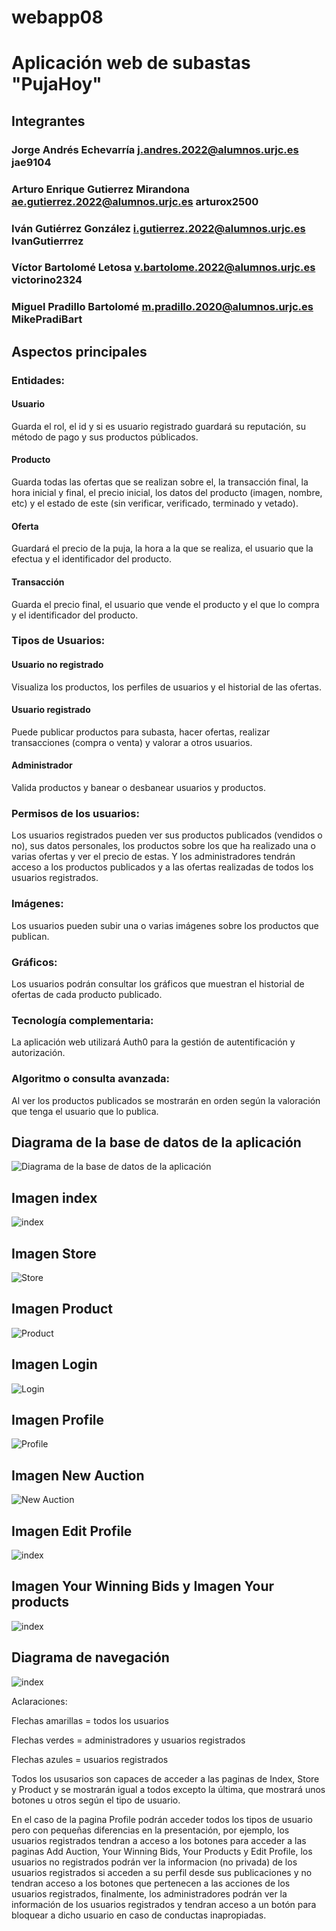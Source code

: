 # webapp08
# Aplicación web de subastas "PujaHoy"
## Integrantes
### Jorge Andrés Echevarría j.andres.2022@alumnos.urjc.es jae9104
### Arturo Enrique Gutierrez Mirandona ae.gutierrez.2022@alumnos.urjc.es arturox2500
### Iván Gutiérrez González i.gutierrez.2022@alumnos.urjc.es IvanGutierrrez
### Víctor Bartolomé Letosa v.bartolome.2022@alumnos.urjc.es victorino2324
### Miguel Pradillo Bartolomé	m.pradillo.2020@alumnos.urjc.es	MikePradiBart
## Aspectos principales
### Entidades:
#### Usuario
Guarda el rol, el id y si es usuario registrado guardará su reputación, su método de pago y sus productos públicados.
#### Producto
Guarda todas las ofertas que se realizan sobre el, la transacción final, la hora inicial y final, el precio inicial, los datos del producto (imagen, nombre, etc) y el estado de este (sin verificar, verificado, terminado y vetado).
#### Oferta
Guardará el precio de la puja, la hora a la que se realiza, el usuario que la efectua y el identificador del producto.
#### Transacción
Guarda el precio final, el usuario que vende el producto y el que lo compra y el identificador del producto.
### Tipos de Usuarios:
#### Usuario no registrado
Visualiza los productos, los perfiles de usuarios y el historial de las ofertas.
#### Usuario registrado
Puede publicar productos para subasta, hacer ofertas, realizar transacciones (compra o venta) y valorar a otros usuarios.
#### Administrador
Valida productos y banear o desbanear usuarios y productos.
### Permisos de los usuarios:
Los usuarios registrados pueden ver sus productos publicados (vendidos o no), sus datos personales, los productos sobre los que ha realizado una o varias ofertas y ver el precio de estas.
Y los administradores tendrán acceso a los productos publicados y a las ofertas realizadas de todos los usuarios registrados.
### Imágenes:
Los usuarios pueden subir una o varias imágenes sobre los productos que publican.
### Gráficos:
Los usuarios podrán consultar los gráficos que muestran el historial de ofertas de cada producto publicado.
### Tecnología complementaria:
La aplicación web utilizará Auth0 para la gestión de autentificación y autorización.
### Algoritmo o consulta avanzada:
Al ver los productos publicados se mostrarán en orden según la valoración que tenga el usuario que lo publica.
## Diagrama de la base de datos de la aplicación
![Diagrama de la base de datos de la aplicación](imagenes/DAW_BBDD.png)
## Imagen index
![index](imagenes/Index.png)
## Imagen Store
![Store](imagenes/Store.png)
## Imagen Product
![Product](imagenes/CapturaProduct.jpg)
## Imagen Login
![Login](imagenes/CapturaLogin.PNG)
## Imagen Profile
![Profile](imagenes/Profile.png)
## Imagen New Auction
![New Auction](imagenes/NewAuction.png)
## Imagen Edit Profile
![index](imagenes/EditProfile.png)
## Imagen Your Winning Bids y Imagen Your products
![index](imagenes/YourWinningsBids.png)
## Diagrama de navegación
![index](imagenes/DiagramaPantallas.png)

Aclaraciones:

Flechas amarillas = todos los usuarios

Flechas verdes = administradores y usuarios registrados

Flechas azules = usuarios registrados

Todos los ususarios son capaces de acceder a las paginas de Index, Store y Product y se mostrarán igual a todos excepto la última, que mostrará unos botones u otros según el tipo de usuario. 

En el caso de la pagina Profile podrán acceder todos los tipos de usuario pero con pequeñas diferencias en la presentación, por ejemplo, los usuarios registrados tendran a acceso a los botones para acceder a las paginas Add Auction, Your Winning Bids, Your Products y Edit Profile, los usuarios no registrados podrán ver la informacion (no privada) de los usuarios registrados si acceden a su perfil desde sus publicaciones y no tendran acceso a los botones que pertenecen a las acciones de los usuarios registrados, finalmente, los administradores podrán ver la información de los usuarios registrados y tendran acceso a un botón para bloquear a dicho usuario en caso de conductas inapropiadas.


